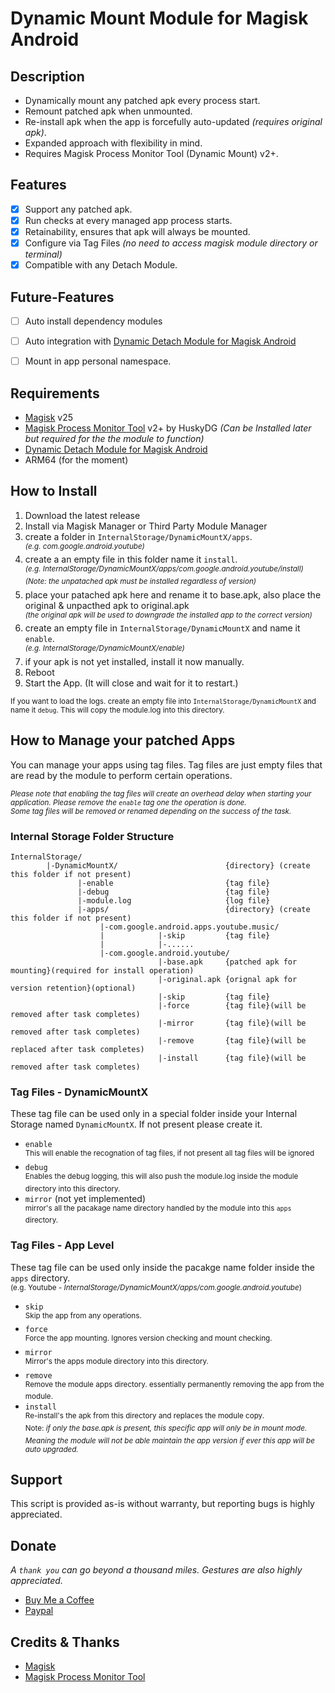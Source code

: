 # **Dynamic Mount Module for Magisk Android**

## Description
- Dynamically mount any patched apk every process start.  
- Remount patched apk when unmounted.
- Re-install apk when the app is forcefully auto-updated *(requires original apk)*.
- Expanded approach with flexibility in mind.  
- Requires Magisk Process Monitor Tool (Dynamic Mount) v2+.  

## Features
- [x] Support any patched apk.
- [x] Run checks at every managed app process starts.
- [x] Retainability, ensures that apk will always be mounted.
- [x] Configure via Tag Files *(no need to access magisk module directory or terminal)*
- [x] Compatible with any Detach Module.

## Future-Features
- [ ] Auto install dependency modules
- [ ] Auto integration with [Dynamic Detach Module for Magisk Android](https://github.com/nivranaitsirhc/dyndetachx)
- [ ] Mount in app personal namespace.


## Requirements
* [Magisk](https://github.com/topjohnwu/Magisk) v25
* [Magisk Process Monitor Tool](https://github.com/HuskyDG/zygisk_proc_monitor) v2+ by HuskyDG *(Can be Installed later but required for the the module to function)*
* [Dynamic Detach Module for Magisk Android](https://github.com/nivranaitsirhc/dyndetachx)
* ARM64 (for the moment)

## How to Install
1. Download the latest release
2. Install via Magisk Manager or Third Party Module Manager
3. create a folder in ``InternalStorage/DynamicMountX/apps``.
<br><sup>*(e.g. com.google.android.youtube)*</sup>
4. create a an empty file in this folder name it ``install``.
<br><sup>*(e.g. InternalStorage/DynamicMountX/apps/com.google.android.youtube/install)*</sup>
<br><sup>*(Note: the unpatached apk must be installed regardless of version)*</sup>
5. place your patached apk here and rename it to base.apk, also place the original & unpacthed apk to original.apk
<br><sup>*(the original apk will be used to downgrade the installed app to the correct version)*</sup>
6. create an empty file in ``InternalStorage/DynamicMountX`` and name it ``enable``.
<br><sup>*(e.g. InternalStorage/DynamicMountX/enable)*</sup>
7. if your apk is not yet installed, install it now manually.
8. Reboot
9. Start the App. (It will close and wait for it to restart.)

<sub> If you want to load the logs. create an empty file into ``InternalStorage/DynamicMountX`` and name it ``debug``. This will copy the module.log into this directory.</sub>


## How to Manage your patched Apps
You can manage your apps using tag files. Tag files are just empty files that are read by the module to perform certain operations.  
  
<sup>*Please note that enabling the tag files will create an overhead delay when starting your application. Please remove the ``enable`` tag one the operation is done.*</sup>  
<sup>*Some tag files will be removed or renamed depending on the success of the task.*</sup>
### Internal Storage Folder Structure
```
InternalStorage/
        |-DynamicMountX/                        {directory} (create this folder if not present)
               |-enable                         {tag file}
               |-debug                          {tag file}
               |-module.log                     {log file}
               |-apps/                          {directory} (create this folder if not present)
                    |-com.google.android.apps.youtube.music/
                    |            |-skip         {tag file}
                    |            |-......
                    |-com.google.android.youtube/
                                 |-base.apk     {patched apk for mounting}(required for install operation)
                                 |-original.apk {orignal apk for version retention}(optional)
                                 |-skip         {tag file}
                                 |-force        {tag file}(will be removed after task completes)
                                 |-mirror       {tag file}(will be removed after task completes)
                                 |-remove       {tag file}(will be replaced after task completes)
                                 |-install      {tag file}(will be removed after task completes)
```
### Tag Files - DynamicMountX
These tag file can be used only in a special folder inside your Internal Storage named ``DynamicMountX``. If not present please create it.
- ``enable``
<br><sup>This will enable the recognation of tag files, if not present all tag files will be ignored</sup>
- ``debug``
<br><sup>Enables the debug logging, this will also push the module.log inside the module directory into this directory.</sup>
- ``mirror`` (not yet implemented)
<br><sup>mirror's all the pacakage name directory handled by the module into this ``apps`` directory.</sup>
### Tag Files - App Level
These tag file can be used only inside the pacakge name folder inside the ``apps`` directory.
<br><sup>(e.g. Youtube - *InternalStorage/DynamicMountX/apps/com.google.android.youtube*)</sup>
- ``skip``
<br><sup>Skip the app from any operations.</sup>
- ``force``
<br><sup>Force the app mounting. Ignores version checking and mount checking.</sup>
- ``mirror``
<br><sup>Mirror's the apps module directory into this directory.</sup>
- ``remove``
<br><sup>Remove the module apps directory. essentially permanently removing the app from the module.</sup>
- ``install``
<br><sup>Re-install's the apk from this directory and replaces the module copy.</sup>
<br><sup>Note: *if only the base.apk is present, this specific app will only be in mount mode. Meaning the module will not be able maintain the app version if ever this app will be auto upgraded.*</sup>

## Support
This script is provided as-is without warranty, but reporting bugs is highly appreciated.

## Donate
*A ``thank you`` can go beyond a thousand miles. Gestures are also highly appreciated.*
* [Buy Me a Coffee](https://www.buymeacoffee.com/caccabo "A caffine of excitement")
* [Paypal](https://paypal.me/caccabo "PayPal")

## Credits & Thanks
* [Magisk](https://github.com/topjohnwu/Magisk)
* [Magisk Process Monitor Tool](https://github.com/HuskyDG/zygisk_proc_monitor)
